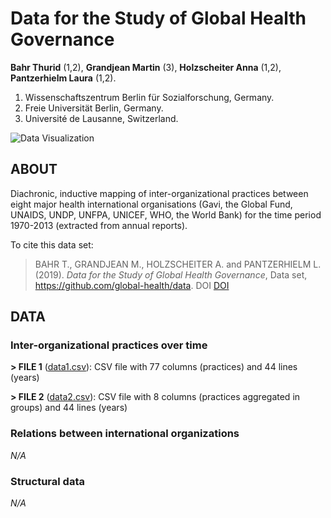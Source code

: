 # Data for the Study of Global Health Governance
**Bahr Thurid** (1,2), **Grandjean Martin** (3), **Holzscheiter Anna** (1,2), **Pantzerhielm Laura** (1,2).

1. Wissenschaftszentrum Berlin für Sozialforschung, Germany.
2. Freie Universität Berlin, Germany.
3. Université de Lausanne, Switzerland.

<img src="https://raw.githubusercontent.com/global-health/data/master/pictures/Illustration.pngg" alt="Data Visualization" width="" align="">

## ABOUT

Diachronic, inductive mapping of inter-organizational practices between eight major health international organisations (Gavi, the Global Fund, UNAIDS, UNDP, UNFPA, UNICEF, WHO, the World Bank) for the time period 1970-2013 (extracted from annual reports).

To cite this data set: 

> BAHR T., GRANDJEAN M., HOLZSCHEITER A. and PANTZERHIELM L. (2019). *Data for the Study of Global Health Governance*, Data set, https://github.com/global-health/data. DOI [DOI](DOI)

## DATA
### Inter-organizational practices over time

**> FILE 1** ([data1.csv](https://github.com/global-health/data/blob/master/files/Data1.csv)): CSV file with 77 columns (practices) and 44 lines (years)

**> FILE 2** ([data2.csv](https://github.com/global-health/data/blob/master/files/Data2.csv)): CSV file with 8 columns (practices aggregated in groups) and 44 lines (years)

### Relations between international organizations

*N/A*

### Structural data

*N/A*
